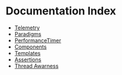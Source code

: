 Documentation Index
===================

- [Telemetry](telemetry.md)
- [Paradigms](paradigms.md)
- [PerformanceTimer](performance_timer.md)
- [Components](components.md)
- [Templates](templates.md)
- [Assertions](assertions.md)
- [Thread Awarness](thread_aware.md)
